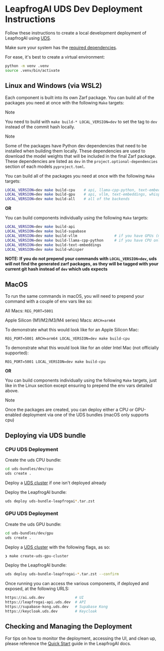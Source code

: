 # LeapfrogAI UDS Dev Deployment Instructions

Follow these instructions to create a local development deployment of LeapfrogAI using [UDS](https://github.com/defenseunicorns/uds-core).

Make sure your system has the [required dependencies](https://docs.leapfrog.ai/docs/local-deploy-guide/quick_start/#prerequisites).

For ease, it's best to create a virtual environment:

```bash
python -m venv .venv
source .venv/bin/activate
```

## Linux and Windows (via WSL2)

Each component is built into its own Zarf package. You can build all of the packages you need at once with the following `Make` targets:

> [!NOTE]
> You need to build with `make build-* LOCAL_VERSION=dev` to set the tag to `dev` instead of the commit hash locally.

> [!NOTE]
> Some of the packages have Python dev dependencies that need to be installed when building them locally. These dependencies are used to download the model weights that will be included in the final Zarf package. These dependencies are listed as `dev` in the `project.optional-dependencies` section of each models `pyproject.toml`.

You can build all of the packages you need at once with the following `Make` targets:

```bash
LOCAL_VERSION=dev make build-cpu    # api, llama-cpp-python, text-embeddings, whisper, supabase
LOCAL_VERSION=dev make build-gpu    # api, vllm, text-embeddings, whisper, supabase
LOCAL_VERSION=dev make build-all    # all of the backends
```

**OR**

You can build components individually using the following `Make` targets:

```bash
LOCAL_VERSION=dev make build-api
LOCAL_VERSION=dev make build-supabase
LOCAL_VERSION=dev make build-vllm                 # if you have GPUs (macOS not supported)
LOCAL_VERSION=dev make build-llama-cpp-python     # if you have CPU only
LOCAL_VERSION=dev make build-text-embeddings
LOCAL_VERSION=dev make build-whisper
```

**NOTE: If you do not prepend your commands with `LOCAL_VERSION=dev`, uds will not find the generated zarf packages, as
they will be tagged with your current git hash instead of `dev` which uds expects**

## MacOS

To run the same commands in macOS, you will need to prepend your command with a couple of env vars like so:

All Macs: `REG_PORT=5001`

Apple Silicon (M1/M2/M3/M4 series) Macs: `ARCH=arm64`

To demonstrate what this would look like for an Apple Silicon Mac:

``` shell
REG_PORT=5001 ARCH=arm64 LOCAL_VERSION=dev make build-cpu
```

To demonstrate what this would look like for an older Intel Mac (not officially supported):

``` shell
REG_PORT=5001 LOCAL_VERSION=dev make build-cpu
```

**OR**

You can build components individually using the following `Make` targets, just like in the Linux section except ensuring
to prepend the env vars detailed above.

> [!NOTE]
> Once the packages are created, you can deploy either a CPU or GPU-enabled deployment via one of the UDS bundles (macOS only supports cpu)

## Deploying via UDS bundle

### CPU UDS Deployment

Create the uds CPU bundle:

```bash
cd uds-bundles/dev/cpu
uds create .
```

Deploy a [UDS cluster](/README.md#uds) if one isn't deployed already

Deploy the LeapfrogAI bundle:

```bash
uds deploy uds-bundle-leapfrogai*.tar.zst
```

### GPU UDS Deployment

Create the uds GPU bundle:

```bash
cd uds-bundles/dev/gpu
uds create .
```

Deploy a [UDS cluster](/README.md#uds) with the following flags, as so:

```bash
❯ make create-uds-gpu-cluster
```

Deploy the LeapfrogAI bundle:

```bash
uds deploy uds-bundle-leapfrogai-*.tar.zst --confirm
```

Once running you can access the various components, if deployed and exposed, at the following URLS:

```bash
https://ai.uds.dev              # UI
https://leapfrogai-api.uds.dev  # API
https://supabase-kong.uds.dev   # Supabase Kong
https://keycloak.uds.dev        # Keycloak
```

## Checking and Managing the Deployment

For tips on how to monitor the deployment, accessing the UI, and clean up, please reference the [Quick Start](https://docs.leapfrog.ai/docs/local-deploy-guide/quick_start/#checking-deployment) guide in the LeapfrogAI docs.
